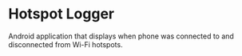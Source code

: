 # Hotspot Logger
Android application that displays when phone was connected to and disconnected from Wi-Fi hotspots.
